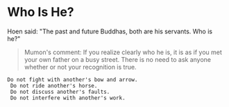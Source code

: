 # Who Is He?

Hoen said: "The past and future Buddhas, both are his servants. Who is he?"

> Mumon's comment: If you realize clearly who he is, it is as if you met your own father on a busy street. There is no need to ask anyone whether or not your recognition is true.

```
Do not fight with another's bow and arrow.
 Do not ride another's horse.
 Do not discuss another's faults.
 Do not interfere with another's work.
```
